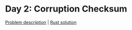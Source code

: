 # Day 2: Corruption Checksum

[Problem description](https://adventofcode.com/2017/day/2) | [Rust solution](./mod.rs)
